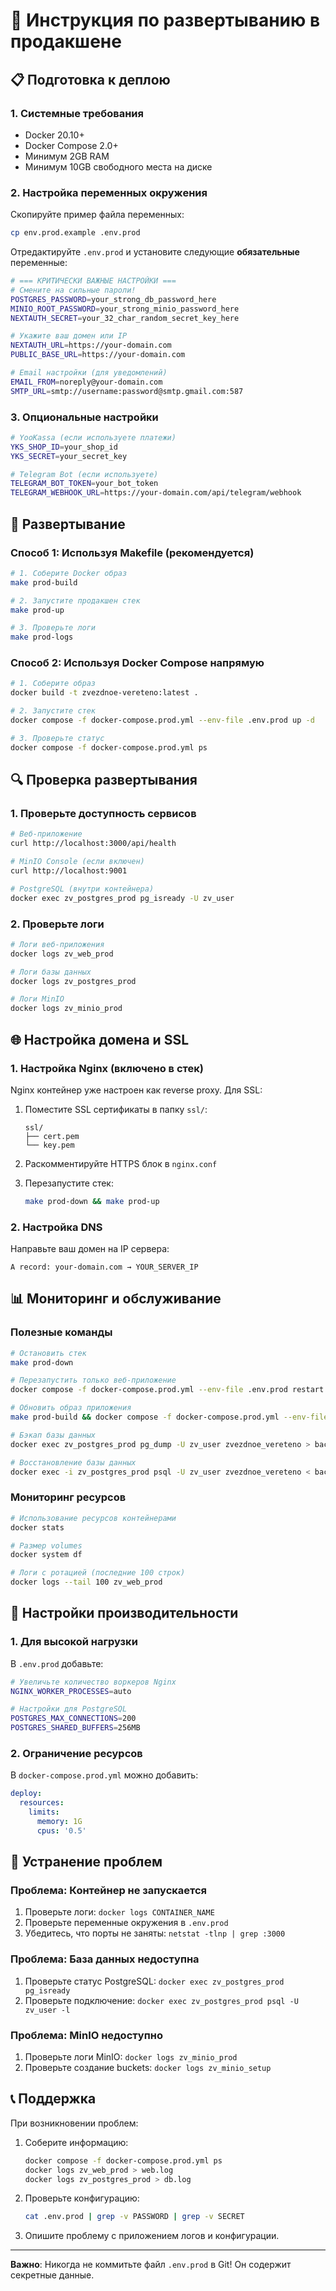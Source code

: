 # 🚀 Инструкция по развертыванию в продакшене

## 📋 Подготовка к деплою

### 1. Системные требования
- Docker 20.10+
- Docker Compose 2.0+
- Минимум 2GB RAM
- Минимум 10GB свободного места на диске

### 2. Настройка переменных окружения

Скопируйте пример файла переменных:
```bash
cp env.prod.example .env.prod
```

Отредактируйте `.env.prod` и установите следующие **обязательные** переменные:

```bash
# === КРИТИЧЕСКИ ВАЖНЫЕ НАСТРОЙКИ ===
# Смените на сильные пароли!
POSTGRES_PASSWORD=your_strong_db_password_here
MINIO_ROOT_PASSWORD=your_strong_minio_password_here
NEXTAUTH_SECRET=your_32_char_random_secret_key_here

# Укажите ваш домен или IP
NEXTAUTH_URL=https://your-domain.com
PUBLIC_BASE_URL=https://your-domain.com

# Email настройки (для уведомлений)
EMAIL_FROM=noreply@your-domain.com
SMTP_URL=smtp://username:password@smtp.gmail.com:587
```

### 3. Опциональные настройки

```bash
# YooKassa (если используете платежи)
YKS_SHOP_ID=your_shop_id
YKS_SECRET=your_secret_key

# Telegram Bot (если используете)
TELEGRAM_BOT_TOKEN=your_bot_token
TELEGRAM_WEBHOOK_URL=https://your-domain.com/api/telegram/webhook
```

## 🔧 Развертывание

### Способ 1: Используя Makefile (рекомендуется)

```bash
# 1. Соберите Docker образ
make prod-build

# 2. Запустите продакшен стек
make prod-up

# 3. Проверьте логи
make prod-logs
```

### Способ 2: Используя Docker Compose напрямую

```bash
# 1. Соберите образ
docker build -t zvezdnoe-vereteno:latest .

# 2. Запустите стек
docker compose -f docker-compose.prod.yml --env-file .env.prod up -d

# 3. Проверьте статус
docker compose -f docker-compose.prod.yml ps
```

## 🔍 Проверка развертывания

### 1. Проверьте доступность сервисов

```bash
# Веб-приложение
curl http://localhost:3000/api/health

# MinIO Console (если включен)
curl http://localhost:9001

# PostgreSQL (внутри контейнера)
docker exec zv_postgres_prod pg_isready -U zv_user
```

### 2. Проверьте логи

```bash
# Логи веб-приложения
docker logs zv_web_prod

# Логи базы данных
docker logs zv_postgres_prod

# Логи MinIO
docker logs zv_minio_prod
```

## 🌐 Настройка домена и SSL

### 1. Настройка Nginx (включено в стек)

Nginx контейнер уже настроен как reverse proxy. Для SSL:

1. Поместите SSL сертификаты в папку `ssl/`:
   ```
   ssl/
   ├── cert.pem
   └── key.pem
   ```

2. Раскомментируйте HTTPS блок в `nginx.conf`

3. Перезапустите стек:
   ```bash
   make prod-down && make prod-up
   ```

### 2. Настройка DNS

Направьте ваш домен на IP сервера:
```
A record: your-domain.com → YOUR_SERVER_IP
```

## 📊 Мониторинг и обслуживание

### Полезные команды

```bash
# Остановить стек
make prod-down

# Перезапустить только веб-приложение
docker compose -f docker-compose.prod.yml --env-file .env.prod restart web

# Обновить образ приложения
make prod-build && docker compose -f docker-compose.prod.yml --env-file .env.prod up -d web

# Бэкап базы данных
docker exec zv_postgres_prod pg_dump -U zv_user zvezdnoe_vereteno > backup_$(date +%Y%m%d_%H%M%S).sql

# Восстановление базы данных
docker exec -i zv_postgres_prod psql -U zv_user zvezdnoe_vereteno < backup_file.sql
```

### Мониторинг ресурсов

```bash
# Использование ресурсов контейнерами
docker stats

# Размер volumes
docker system df

# Логи с ротацией (последние 100 строк)
docker logs --tail 100 zv_web_prod
```

## 🔧 Настройки производительности

### 1. Для высокой нагрузки

В `.env.prod` добавьте:
```bash
# Увеличьте количество воркеров Nginx
NGINX_WORKER_PROCESSES=auto

# Настройки для PostgreSQL
POSTGRES_MAX_CONNECTIONS=200
POSTGRES_SHARED_BUFFERS=256MB
```

### 2. Ограничение ресурсов

В `docker-compose.prod.yml` можно добавить:
```yaml
deploy:
  resources:
    limits:
      memory: 1G
      cpus: '0.5'
```

## 🚨 Устранение проблем

### Проблема: Контейнер не запускается

1. Проверьте логи: `docker logs CONTAINER_NAME`
2. Проверьте переменные окружения в `.env.prod`
3. Убедитесь, что порты не заняты: `netstat -tlnp | grep :3000`

### Проблема: База данных недоступна

1. Проверьте статус PostgreSQL: `docker exec zv_postgres_prod pg_isready`
2. Проверьте подключение: `docker exec zv_postgres_prod psql -U zv_user -l`

### Проблема: MinIO недоступно

1. Проверьте логи MinIO: `docker logs zv_minio_prod`
2. Проверьте создание buckets: `docker logs zv_minio_setup`

## 📞 Поддержка

При возникновении проблем:

1. Соберите информацию:
   ```bash
   docker compose -f docker-compose.prod.yml ps
   docker logs zv_web_prod > web.log
   docker logs zv_postgres_prod > db.log
   ```

2. Проверьте конфигурацию:
   ```bash
   cat .env.prod | grep -v PASSWORD | grep -v SECRET
   ```

3. Опишите проблему с приложением логов и конфигурации.

---

**Важно**: Никогда не коммитьте файл `.env.prod` в Git! Он содержит секретные данные.

